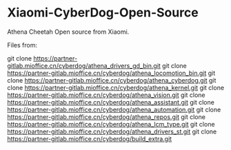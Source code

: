 # Xiaomi-CyberDog-Open-Source
Athena Cheetah Open source from Xiaomi. 

Files from: 

git clone  https://partner-gitlab.mioffice.cn/cyberdog/athena_drivers_gd_bin.git
git clone  https://partner-gitlab.mioffice.cn/cyberdog/athena_locomotion_bin.git
git clone  https://partner-gitlab.mioffice.cn/cyberdog/athena_cyberdog.git
git clone  https://partner-gitlab.mioffice.cn/cyberdog/athena_kernel.git
git clone  https://partner-gitlab.mioffice.cn/cyberdog/athena_vision.git
git clone  https://partner-gitlab.mioffice.cn/cyberdog/athena_assistant.git
git clone  https://partner-gitlab.mioffice.cn/cyberdog/athena_automation.git
git clone  https://partner-gitlab.mioffice.cn/cyberdog/athena_repos.git
git clone  https://partner-gitlab.mioffice.cn/cyberdog/athena_lcm_type.git
git clone  https://partner-gitlab.mioffice.cn/cyberdog/athena_drivers_st.git
git clone  https://partner-gitlab.mioffice.cn/cyberdog/build_extra.git
